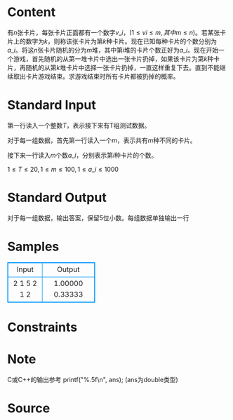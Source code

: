 
# Content

有$n$张卡片，每张卡片正面都有一个数字$v\_i，(1 \leq vi \leq m, 其中m \leq n)$。若某张卡片上的数字为$k$，则称该张卡片为第$k$种卡片。现在已知每种卡片的个数分别为$a\_i$。将这$n$张卡片随机的分为$m$堆，其中第i堆的卡片个数正好为$a\_i$。现在开始一个游戏，首先随机的从第一堆卡片中选出一张卡片扔掉，如果该卡片为第$k$种卡片，再随机的从第$k$堆卡片中选择一张卡片扔掉，一直这样重复下去。直到不能继续取出卡片游戏结束。求游戏结束时所有卡片都被扔掉的概率。

# Standard Input

第一行读入一个整数$T$，表示接下来有T组测试数据。

对于每一组数据，首先第一行读入一个$m$，表示共有$m$种不同的卡片。

接下来一行读入$m$个数$a\_i$，分别表示第$i$种卡片的个数。

$1 \leq T \leq 20, 1 \leq m \leq 100, 1 \leq a\_i \leq 1000$

# Standard Output

对于每一组数据，输出答案，保留$5$位小数。每组数据单独输出一行

# Samples

<style>
        table,table tr th, table tr td { border:1px solid #0094ff; }
        table { width: 200px; min-height: 25px; line-height: 25px; text-align: center; border-collapse: collapse;}   
    </style>
<table>
	<tr>
		<td>Input</td>
		<td>Output</td>
	</tr>
<tr><td>2
1
5
2
1 2</td><td>1.00000
0.33333</td></tr></table>


# Constraints



# Note

C或C++的输出参考 printf("%.5f\n", ans); (ans为double类型)

# Source


